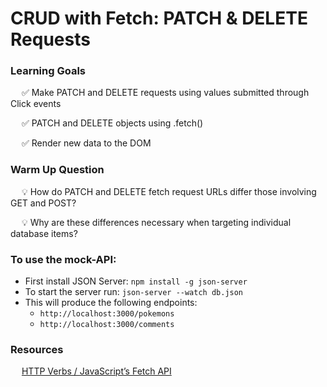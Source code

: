 # CRUD with Fetch: PATCH & DELETE Requests

### Learning Goals

&emsp; ✅ Make PATCH and DELETE requests using values submitted through Click events

&emsp; ✅ PATCH and DELETE objects using .fetch()

&emsp; ✅ Render new data to the DOM

### Warm Up Question

&emsp; 💡 How do PATCH and DELETE fetch request URLs differ those involving GET and POST? 

&emsp; 💡 Why are these differences necessary when targeting individual database items?

### To use the mock-API:
- First install JSON Server: `npm install -g json-server`
- To start the server run: `json-server --watch db.json`
- This will produce the following endpoints: 
  - `http://localhost:3000/pokemons`
  - `http://localhost:3000/comments`

### Resources

&emsp; [HTTP Verbs / JavaScript’s Fetch API](https://medium.com/@9cv9official/what-are-get-post-put-patch-delete-a-walkthrough-with-javascripts-fetch-api-17be31755d28)